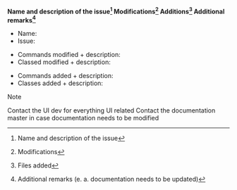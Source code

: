 **Name and description of the issue[^1]
Modifications[^2]
Additions[^3]
Additional remarks[^4]**


[^1]: Name and description of the issue
- Name:
- Issue:
[^2]: Modifications
- Commands modified + description:
- Classed modified + description:
[^3]: Files added
- Commands added + description:
- Classes added + description:
[^4]: Additional remarks (e. a. documentation needs to be updated)
> [!NOTE]
> Contact the UI dev for everything UI related
> Contact the documentation master in case documentation needs to be modified
